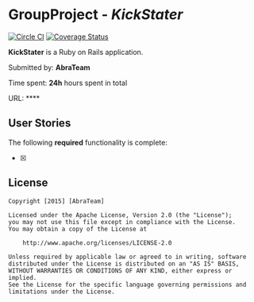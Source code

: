 # GroupProject - *KickStater*

[![Circle CI](https://circleci.com/gh/AbraPokemon/KickStater/tree/master.svg?style=svg)](https://circleci.com/gh/AbraPokemon/KickStater/tree/master)
[![Coverage Status](https://coveralls.io/repos/AbraPokemon/KickStater/badge.svg?branch=master&service=github)](https://coveralls.io/github/AbraPokemon/KickStater?branch=master)

**KickStater** is a Ruby on Rails application.

Submitted by: **AbraTeam**

Time spent: **24h** hours spent in total

URL: ****

## User Stories

The following **required** functionality is complete:

* [x]


## License

    Copyright [2015] [AbraTeam]

    Licensed under the Apache License, Version 2.0 (the "License");
    you may not use this file except in compliance with the License.
    You may obtain a copy of the License at

        http://www.apache.org/licenses/LICENSE-2.0

    Unless required by applicable law or agreed to in writing, software
    distributed under the License is distributed on an "AS IS" BASIS,
    WITHOUT WARRANTIES OR CONDITIONS OF ANY KIND, either express or implied.
    See the License for the specific language governing permissions and
    limitations under the License.
